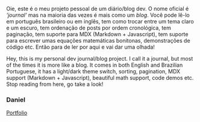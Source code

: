 Oie, este é o meu projeto pessoal de um diário/blog dev. O nome oficial é *'journal'* mas na maioria das vezes é mais como um *blog*. Você pode lê-lo em português brasileiro ou em inglês, tem como trocar entre um tema claro e um escuro, tem ordenação de posts por ordem cronológica, tem paginação, tem suporte para MDX (Markdown + Javascript), tem suporte para escrever umas equações matemáticas bonitonas, demonstrações de código etc. Então para de ler por aqui e vai dar uma olhada!

Hey, this is my personal dev journal/blog project. I call it a journal, but most of the times it is more like a blog. It comes in both English and Brazilian Portuguese, it has a light/dark theme switch, sorting, pagination, MDX support (Markdown + Javascript), beautiful math support, code demos etc. Stop reading from here, go take a look!

### Daniel
[Portfolio](https://danielx-art.github.io/portfolio/)